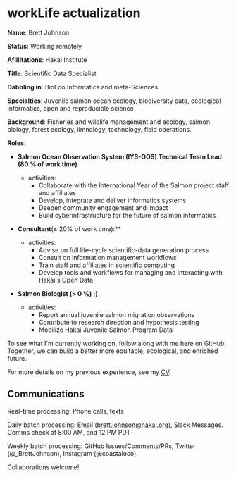# workLife actualization

**Name**:  Brett Johnson

**Status**: Working remotely

**Afillitations**: Hakai Institute

**Title**: Scientific Data Specialist

**Dabbling in:** BioEco Informatics and meta-Sciences

**Specialties**: Juvenile salmon ocean ecology, biodiversity data, ecological informatics, open and reproducible science   

**Background**: Fisheries and wildlife management and ecology, salmon biology, forest ecology, limnology, technology, field operations.

**Roles:** 

* **Salmon Ocean Observation System (IYS-OOS) Technical Team Lead (80 % of work time)**
  + activities:
    - Collaborate with the International Year of the Salmon project staff and affiliates
    - Develop, integrate and deliver informatics systems
    - Deepen community engagement and impact
    - Build cyberinfrastructure for the future of salmon informatics
    
* **Consultant**(≤ 20% of work time):**
  + activities: 
    - Advise on full life-cycle scientific-data generation process
    - Consult on information management workflows
    - Train staff and affiliates in scientific computing
    - Develop tools and workflows for managing and interacting with Hakai's Open Data

* **Salmon Biologist (> 0 %) ;)**
  + activities:
    - Report annual juvenile salmon migration observations
    - Contribute to research direction and hypothesis testing
    - Mobilize Hakai Juvenile Salmon Program Data

To see what I'm currently working on, follow along with me here on GitHub. Together, we can build a better more equitable, ecological, and enriched future.

For more details on my previous experience, see my [CV](https://github.com/Br-Johnson/CV/blob/master/cv.pdf).

## Communications

Real-time processing: Phone calls, texts

Daily batch processing: Email (brett.johnson@hakai.org), Slack Messages. Comms check at 8:00 AM, and 12 PM PDT

Weekly batch processing: GitHub Issues/Comments/PRs, Twitter (@_BrettJohnson), Instagram (@coastaloco).

Collaborations welcome!

